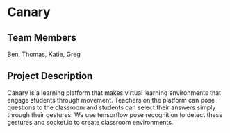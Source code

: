 # Canary

## Team Members
Ben, Thomas, Katie, Greg

## Project Description
Canary is a learning platform that makes virtual learning environments that engage students through movement. Teachers on the platform can pose questions to the classroom and students can select their answers simply through their gestures. We use tensorflow pose recognition to detect these gestures and socket.io to create classroom environments.
